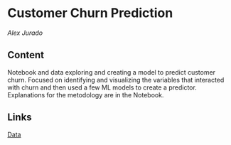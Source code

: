 # Customer Churn Prediction

*Alex Jurado*


## Content

Notebook and data exploring and creating a model to predict customer churn. 
Focused on identifying and visualizing the variables that interacted with churn and then used a few ML models to create a predictor. 
Explanations for the metodology are in the Notebook.


## Links

[Data](https://www.kaggle.com/blastchar/telco-customer-chun)

